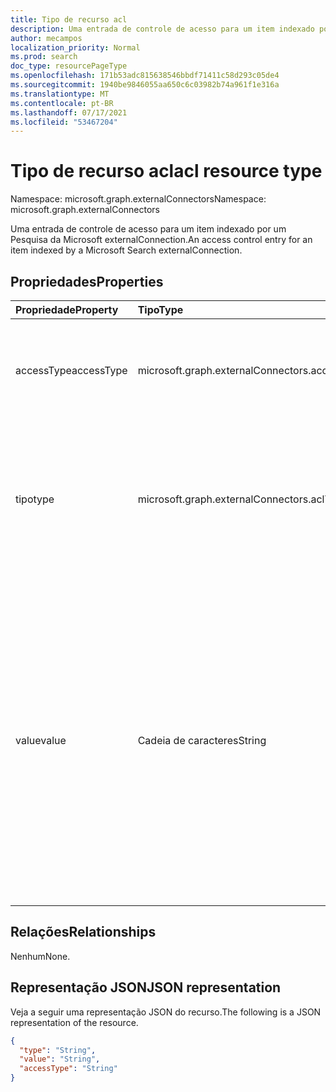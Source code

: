 ```yaml
---
title: Tipo de recurso acl
description: Uma entrada de controle de acesso para um item indexado por um Pesquisa da Microsoft externalConnection.
author: mecampos
localization_priority: Normal
ms.prod: search
doc_type: resourcePageType
ms.openlocfilehash: 171b53adc815638546bbdf71411c58d293c05de4
ms.sourcegitcommit: 1940be9846055aa650c6c03982b74a961f1e316a
ms.translationtype: MT
ms.contentlocale: pt-BR
ms.lasthandoff: 07/17/2021
ms.locfileid: "53467204"
---
```

# <a name="acl-resource-type"></a><span data-ttu-id="c8bae-103">Tipo de recurso acl</span><span class="sxs-lookup"><span data-stu-id="c8bae-103">acl resource type</span></span>

<span data-ttu-id="c8bae-104">Namespace: microsoft.graph.externalConnectors</span><span class="sxs-lookup"><span data-stu-id="c8bae-104">Namespace: microsoft.graph.externalConnectors</span></span>

<span data-ttu-id="c8bae-105">Uma entrada de controle de acesso para um item indexado por um Pesquisa da Microsoft externalConnection.</span><span class="sxs-lookup"><span data-stu-id="c8bae-105">An access control entry for an item indexed by a Microsoft Search externalConnection.</span></span>

## <a name="properties"></a><span data-ttu-id="c8bae-106">Propriedades</span><span class="sxs-lookup"><span data-stu-id="c8bae-106">Properties</span></span>
|<span data-ttu-id="c8bae-107">Propriedade</span><span class="sxs-lookup"><span data-stu-id="c8bae-107">Property</span></span>|<span data-ttu-id="c8bae-108">Tipo</span><span class="sxs-lookup"><span data-stu-id="c8bae-108">Type</span></span>|<span data-ttu-id="c8bae-109">Descrição</span><span class="sxs-lookup"><span data-stu-id="c8bae-109">Description</span></span>|
|:---|:---|:---|
|<span data-ttu-id="c8bae-110">accessType</span><span class="sxs-lookup"><span data-stu-id="c8bae-110">accessType</span></span>|<span data-ttu-id="c8bae-111">microsoft.graph.externalConnectors.accessType</span><span class="sxs-lookup"><span data-stu-id="c8bae-111">microsoft.graph.externalConnectors.accessType</span></span>|<span data-ttu-id="c8bae-112">O acesso concedido à identidade.</span><span class="sxs-lookup"><span data-stu-id="c8bae-112">The access granted to the identity.</span></span> <span data-ttu-id="c8bae-113">Os valores possíveis são: `grant`, `deny`, `unknownFutureValue`.</span><span class="sxs-lookup"><span data-stu-id="c8bae-113">Possible values are: `grant`, `deny`, `unknownFutureValue`.</span></span>|
|<span data-ttu-id="c8bae-114">tipo</span><span class="sxs-lookup"><span data-stu-id="c8bae-114">type</span></span>|<span data-ttu-id="c8bae-115">microsoft.graph.externalConnectors.aclType</span><span class="sxs-lookup"><span data-stu-id="c8bae-115">microsoft.graph.externalConnectors.aclType</span></span>|<span data-ttu-id="c8bae-116">O tipo de identidade.</span><span class="sxs-lookup"><span data-stu-id="c8bae-116">The type of identity.</span></span> <span data-ttu-id="c8bae-117">Os possíveis valores são: `user`, `group`, `everyone`, `everyoneExceptGuests`, `externalGroup`, `unknownFutureValue`.</span><span class="sxs-lookup"><span data-stu-id="c8bae-117">Possible values are: `user`, `group`, `everyone`, `everyoneExceptGuests`, `externalGroup`, `unknownFutureValue`.</span></span>|
|<span data-ttu-id="c8bae-118">value</span><span class="sxs-lookup"><span data-stu-id="c8bae-118">value</span></span>|<span data-ttu-id="c8bae-119">Cadeia de caracteres</span><span class="sxs-lookup"><span data-stu-id="c8bae-119">String</span></span>|<span data-ttu-id="c8bae-120">O identificador exclusivo da identidade.</span><span class="sxs-lookup"><span data-stu-id="c8bae-120">The unique identifer of the identity.</span></span> <span data-ttu-id="c8bae-121">No caso de Azure Active Directory identidades, é definido como o identificador de objeto do usuário, grupo ou locatário para tipos de usuário, grupo e todos `value` (e todosExceptGuests), respectivamente.</span><span class="sxs-lookup"><span data-stu-id="c8bae-121">In case of Azure Active Directory identities, `value` is set to the object identifier of the user, group or tenant for types user, group and everyone (and everyoneExceptGuests) respectively.</span></span> <span data-ttu-id="c8bae-122">No caso de grupos `value` externos ser definido como a ID do externalGroup</span><span class="sxs-lookup"><span data-stu-id="c8bae-122">In case of external groups `value` is set to the ID of the externalGroup</span></span> |

## <a name="relationships"></a><span data-ttu-id="c8bae-123">Relações</span><span class="sxs-lookup"><span data-stu-id="c8bae-123">Relationships</span></span>
<span data-ttu-id="c8bae-124">Nenhum</span><span class="sxs-lookup"><span data-stu-id="c8bae-124">None.</span></span>

## <a name="json-representation"></a><span data-ttu-id="c8bae-125">Representação JSON</span><span class="sxs-lookup"><span data-stu-id="c8bae-125">JSON representation</span></span>
<span data-ttu-id="c8bae-126">Veja a seguir uma representação JSON do recurso.</span><span class="sxs-lookup"><span data-stu-id="c8bae-126">The following is a JSON representation of the resource.</span></span>
<!-- {
  "blockType": "resource",
  "@odata.type": "microsoft.graph.externalConnectors.acl"
}
-->
``` json
{
  "type": "String",
  "value": "String",
  "accessType": "String"
}
```

